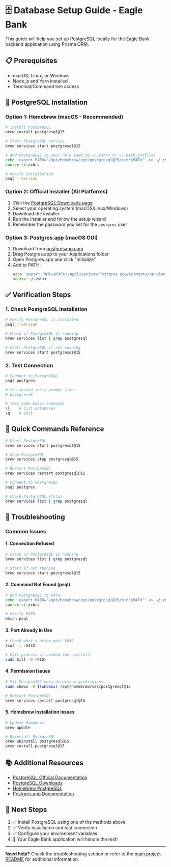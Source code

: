 # 🗄️ Database Setup Guide - Eagle Bank

This guide will help you set up PostgreSQL locally for the Eagle Bank backend application using Prisma ORM.

## 📋 Prerequisites

- macOS, Linux, or Windows
- Node.js and Yarn installed
- Terminal/Command line access

## 🐘 PostgreSQL Installation

### Option 1: Homebrew (macOS - Recommended)

```bash
# Install PostgreSQL
brew install postgresql@15

# Start PostgreSQL service
brew services start postgresql@15

# Add PostgreSQL to your PATH (add to ~/.zshrc or ~/.bash_profile)
echo 'export PATH="/opt/homebrew/opt/postgresql@15/bin:$PATH"' >> ~/.zshrc
source ~/.zshrc

# Verify installation
psql --version
```

### Option 2: Official Installer (All Platforms)

1. Visit the [PostgreSQL Downloads page](https://www.postgresql.org/download/)
2. Select your operating system (macOS/Linux/Windows)
3. Download the installer
4. Run the installer and follow the setup wizard
5. Remember the password you set for the `postgres` user

### Option 3: Postgres.app (macOS GUI)

1. Download from [postgresapp.com](https://postgresapp.com/)
2. Drag Postgres.app to your Applications folder
3. Open Postgres.app and click "Initialize"
4. Add to PATH:
   ```bash
   echo 'export PATH=$PATH:/Applications/Postgres.app/Contents/Versions/latest/bin' >> ~/.zshrc
   source ~/.zshrc
   ```

## ✅ Verification Steps

### 1. Check PostgreSQL Installation

```bash
# Verify PostgreSQL is installed
psql --version

# Check if PostgreSQL is running
brew services list | grep postgresql

# Start PostgreSQL if not running
brew services start postgresql@15
```

### 2. Test Connection

```bash
# Connect to PostgreSQL
psql postgres

# You should see a prompt like:
# postgres=#

# Test some basic commands
\l    # List databases
\q    # Quit
```

## 🚀 Quick Commands Reference

```bash
# Start PostgreSQL
brew services start postgresql@15

# Stop PostgreSQL  
brew services stop postgresql@15

# Restart PostgreSQL
brew services restart postgresql@15

# Connect to PostgreSQL
psql postgres

# Check PostgreSQL status
brew services list | grep postgresql
```

## 🐛 Troubleshooting

### Common Issues

#### 1. Connection Refused
```bash
# Check if PostgreSQL is running
brew services list | grep postgresql

# Start if not running
brew services start postgresql@15
```

#### 2. Command Not Found (psql)
```bash
# Add PostgreSQL to PATH
echo 'export PATH="/opt/homebrew/opt/postgresql@15/bin:$PATH"' >> ~/.zshrc
source ~/.zshrc

# Verify PATH
which psql
```

#### 3. Port Already in Use
```bash
# Check what's using port 5432
lsof -i :5432

# Kill process if needed (be careful!)
sudo kill -9 <PID>
```

#### 4. Permission Issues
```bash
# Fix PostgreSQL data directory permissions
sudo chown -R $(whoami) /opt/homebrew/var/postgresql@15

# Restart PostgreSQL
brew services restart postgresql@15
```

#### 5. Homebrew Installation Issues
```bash
# Update Homebrew
brew update

# Reinstall PostgreSQL
brew uninstall postgresql@15
brew install postgresql@15
```

## 📚 Additional Resources

- [PostgreSQL Official Documentation](https://www.postgresql.org/docs/)
- [PostgreSQL Downloads](https://www.postgresql.org/download/)
- [Homebrew PostgreSQL](https://formulae.brew.sh/formula/postgresql@15)
- [Postgres.app Documentation](https://postgresapp.com/documentation/)

## 🎯 Next Steps

1. ✅ Install PostgreSQL using one of the methods above
2. ✅ Verify installation and test connection
3. ✅ Configure your environment variables
4. 🚀 Your Eagle Bank application will handle the rest!

---

**Need help?** Check the troubleshooting section or refer to the [main project README](./README.md) for additional information. 
